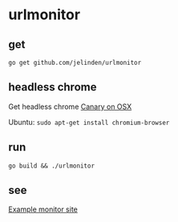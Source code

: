 # urlmonitor

## get

`go get github.com/jelinden/urlmonitor`

## headless chrome

Get headless chrome [Canary on OSX](https://www.google.com/chrome/browser/canary.html)

Ubuntu: `sudo apt-get install chromium-browser`

## run

`go build && ./urlmonitor`

## see

[Example monitor site](http://monitor.jelinden.fi/)
